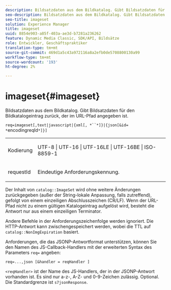 ```yaml
---
description: Bildsatzdaten aus dem Bildkatalog. Gibt Bildsatzdaten für den Bildkatalogeintrag zurück, der im URL-Pfad angegeben ist.
seo-description: Bildsatzdaten aus dem Bildkatalog. Gibt Bildsatzdaten für den Bildkatalogeintrag zurück, der im URL-Pfad angegeben ist.
seo-title: imageset
solution: Experience Manager
title: imageset
uuid: 8854e903-a85f-403a-ae3d-b7281a236262
feature: Dynamic Media Classic, SDK/API, Bildsätze
role: Entwickler, Geschäftspraktiker
translation-type: tm+mt
source-git-commit: 469d1a5c43a972116a8a2efb0de5708800130a99
workflow-type: tm+mt
source-wordcount: '193'
ht-degree: 2%

---
```



# imageset{#imageset}

Bildsatzdaten aus dem Bildkatalog. Gibt Bildsatzdaten für den Bildkatalogeintrag zurück, der im URL-Pfad angegeben ist.

`req=imageset[,text|javascript|{xml[, *``*]}|{json[&id= *`encodingreqId`*]}]`

<table id="simpletable_86FF9E59B11D4C408F0D932D46CC2F8E"> 
 <tr class="strow"> 
  <td class="stentry"> <p><span class="codeph"><span class="varname"> Kodierung</span></span> </p> </td> 
  <td class="stentry"> <p><span class="codeph"> UTF-8 | UTF-16 | UTF-16LE | UTF-16BE | ISO-8859-1</span> </p></td> 
 </tr> 
 <tr class="strow"> 
  <td class="stentry"> <p><span class="codeph"><span class="varname"> requestId</span></span> </p></td> 
  <td class="stentry"> <p>Eindeutige Anforderungskennung. </p></td> 
 </tr> 
</table>

Der Inhalt von `catalog::ImageSet` wird ohne weitere Änderungen zurückgegeben (außer der String-lokale Anpassung, falls zutreffend), gefolgt von einem einzeiligen Abschlusszeichen (CR/LF). Wenn der URL-Pfad nicht zu einem gültigen Katalogeintrag aufgelöst wird, besteht die Antwort nur aus einem einzeiligen Terminator.

Andere Befehle in der Anforderungszeichenfolge werden ignoriert. Die HTTP-Antwort kann zwischengespeichert werden, wobei die TTL auf `catalog::NonImgExpiration` basiert.

Anforderungen, die das JSONP-Antwortformat unterstützen, können Sie den Namen des JS-Callback-Handlers mit der erweiterten Syntax des Parameters `req=` angeben:

`req=...,json [&handler = reqHandler ]`

`<reqHandler>` ist der Name des JS-Handlers, der in der JSONP-Antwort vorhanden ist. Es sind nur a-z-, A-Z- und 0-9-Zeichen zulässig. Optional. Die Standardgrenze ist `s7jsonResponse`.
